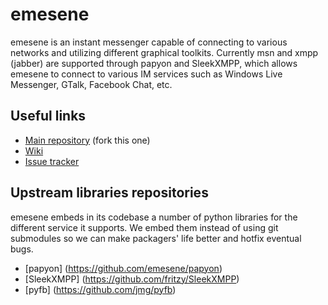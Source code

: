 # emesene

emesene is an instant messenger capable of connecting to various networks
and utilizing different graphical toolkits.
Currently msn and xmpp (jabber) are supported through papyon and SleekXMPP,
which allows emesene to connect to various IM services such as
Windows Live Messenger, GTalk, Facebook Chat, etc.

## Useful links

* [Main repository](http://github.com/emesene/emesene) (fork this one)
* [Wiki](http://wiki.github.com/emesene/emesene)
* [Issue tracker](http://github.com/emesene/emesene/issues)

## Upstream libraries repositories

emesene embeds in its codebase a number of python libraries for the different
service it supports. We embed them instead of using git submodules so we can
make packagers' life better and hotfix eventual bugs.

* [papyon] (https://github.com/emesene/papyon)
* [SleekXMPP] (https://github.com/fritzy/SleekXMPP)
* [pyfb] (https://github.com/jmg/pyfb)
